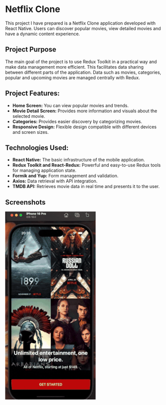 # Netflix Clone

This project I have prepared is a Netflix Clone application developed with React Native. Users can discover popular movies, view detailed movies and have a dynamic content experience.

## Project Purpose

The main goal of the project is to use Redux Toolkit in a practical way and make data management more efficient. This facilitates data sharing between different parts of the application. Data such as movies, categories, popular and upcoming movies are managed centrally with Redux.

## Project Features:

- **Home Screen:** You can view popular movies and trends.
- **Movie Detail Screen:** Provides more information and visuals about the selected movie.
- **Categories:** Provides easier discovery by categorizing movies.
- **Responsive Design:** Flexible design compatible with different devices and screen sizes.

## Technologies Used:

- **React Native:** The basic infrastructure of the mobile application.
- **Redux Toolkit and React-Redux:** Powerful and easy-to-use Redux tools for managing application state.
- **Formik and Yup:** Form management and validation.
- **Axios:** Data retrieval with API integration.
- **TMDB API:** Retrieves movie data in real time and presents it to the user.

## Screenshots

![](./src/assets/gif/gif.gif)
